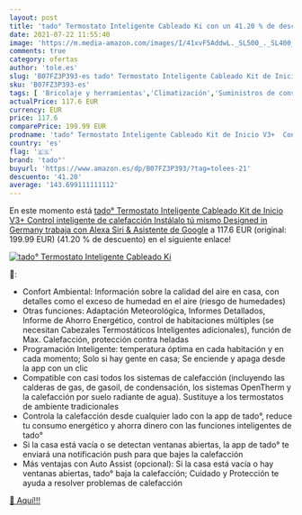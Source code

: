 ```yaml
---
layout: post
title: 'tado° Termostato Inteligente Cableado Ki con un 41.20 % de descuento'
date: 2021-07-22 11:55:40
image: 'https://m.media-amazon.com/images/I/41xvF5AddwL._SL500_._SL400_.jpg'
comments: true
category: ofertas
author: 'tole.es'
slug: 'B07FZ3P393-es tado° Termostato Inteligente Cableado Kit de Inicio V3+...'
sku: 'B07FZ3P393-es'
tags: [ 'Bricolaje y herramientas','Climatización','Suministros de construcción','Termostatos','Termostatos y accesorios','alexa','tado°', ]
actualPrice: 117.6 EUR
currency: EUR
price: 117.6
comparePrice: 199.99 EUR
prodname: 'tado° Termostato Inteligente Cableado Kit de Inicio V3+  Control inteligente de calefacción  Instálalo tú mismo  Designed in Germany  trabaja con Alexa  Siri & Asistente de Google'
country: 'es'
flag: '🇪🇸'
brand: 'tado°'
buyurl: 'https://www.amazon.es/dp/B07FZ3P393/?tag=tolees-21'
descuento: '41.20'
average: '143.699111111112'
---
```


En este momento está [tado° Termostato Inteligente Cableado Kit de Inicio V3+  Control inteligente de calefacción  Instálalo tú mismo  Designed in Germany  trabaja con Alexa  Siri & Asistente de Google](https://www.amazon.es/dp/B07FZ3P393/?tag=tolees-21) a 117.6 EUR (original: 199.99 EUR) (41.20 %  de descuento) en el siguiente enlace!

[![tado° Termostato Inteligente Cableado Ki](https://m.media-amazon.com/images/I/41xvF5AddwL._SL500_._SL400_.jpg)](https://www.amazon.es/dp/B07FZ3P393/?tag=tolees-21)

🔎:

- Confort Ambiental: Información sobre la calidad del aire en casa, con detalles como el exceso de humedad en el aire (riesgo de humedades)
- Otras funciones: Adaptación Meteorológica, Informes Detallados, Informe de Ahorro Energético, control de habitaciones múltiples (se necesitan Cabezales Termostáticos Inteligentes adicionales), función de Max. Calefacción, protección contra heladas
- Programación Inteligente: temperatura óptima en cada habitación y en cada momento; Solo si hay gente en casa; Se enciende y apaga desde la app con un clic
- Compatible con casi todos los sistemas de calefacción (incluyendo las calderas de gas, de gasoil, de condensación, los sistemas OpenTherm y la calefacción por suelo radiante de agua). Sustituye a los termostatos de ambiente tradicionales
- Controla la calefacción desde cualquier lado con la app de tado°, reduce tu consumo energético y ahorra dinero con las funciones inteligentes de tado°
- Si la casa está vacía o se detectan ventanas abiertas, la app de tado° te enviará una notificación push para que bajes la calefacción
- Más ventajas con Auto Assist (opcional): Si la casa está vacía o hay ventanas abiertas, tado° baja la calefacción; Cuidado y Protección te ayuda a resolver problemas de calefacción

[🛒 Aquí!!!](https://www.amazon.es/dp/B07FZ3P393/?tag=tolees-21)
